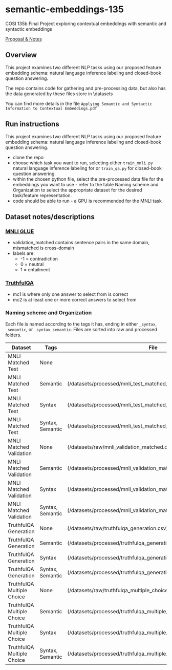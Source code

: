 # semantic-embeddings-135
COSI 135b Final Project exploring contextual embeddings with semantic and syntactic embeddings


[Proposal & Notes](https://docs.google.com/document/d/1TROsfiCp_7LEXnwlXVvwwOFQCagzEnc10vwqtuxpDoU/edit?usp=sharing)
## Overview
<p>This project examines two different NLP tasks using our proposed feature embedding schema: natural language inference labeling and closed-book question answering.</p>

<p>The repo contains code for gathering and pre-processing data, but also has the data generated by these files store in \datasets </p>

You can find more details in the file `Applying Semantic and Syntactic Information to Contextual Embeddings.pdf`

## Run instructions
This project examines two different NLP tasks using our proposed feature embedding schema: natural language inference labeling and closed-book question answering.

 - clone the repo
 - choose which task you want to run, selecting either `train_mnli.py` natural language inference labeling for  or `train_qa.py` for closed-book question answering.
 - within the chosen python file, select the pre-processed data file for the embeddings you want to use - refer to the table Naming scheme and Organization to select the appropriate dataset for the desired task/feature representation.
 - code should be able to run - a GPU is recommended for the MNLI task




## Dataset notes/descriptions
### [MNLI GLUE](https://huggingface.co/datasets/nyu-mll/glue)
 - validation_matched contains sentence pairs in the same domain, mismatched is cross-domain
 - labels are:
   - -1 = contradiction
   - 0 = neutral
   - 1 = entailment


### [TruthfulQA](https://huggingface.co/datasets/truthfulqa/truthful_qa)
 - mc1 is where only one answer to select from is correct
 - mc2 is at least one or more correct answers to select from


### Naming scheme and Organization
Each file is named according to the tags it has, ending in either `_syntax`, `_semantic`, or `_syntax_semantic`. Files are sorted into raw and processed folders. 

| Dataset  | Tags | File |
| --- | --- | --- |
| MNLI Matched Test  | None  | [](/datasets/raw/mnli_test_matched.csv) |
| MNLI Matched Test  | Semantic  | (/datasets/processed/mnli_test_matched_semantic.csv) |
| MNLI Matched Test  | Syntax  | (/datasets/processed/mnli_test_matched_syntax.csv) |
| MNLI Matched Test  | Syntax, Semantic  |  (/datasets/processed/mnli_test_matched_syntax_semantic.csv) |
| MNLI Matched Validation  | None  | (/datasets/raw/mnli_validation_matched.csv) |
| MNLI Matched Validation  | Semantic  | (/datasets/processed/mnli_validation_matched_semantic.csv) |
| MNLI Matched Validation  | Syntax  | (/datasets/processed/mnli_validation_matched_syntax.csv) |
| MNLI Matched Validation  | Syntax, Semantic  | (/datasets/processed/mnli_validation_matched_syntax_semantic.csv) |
| TruthfulQA Generation  | None  | (/datasets/raw/truthfulqa_generation.csv) |
| TruthfulQA Generation  | Semantic  | (/datasets/processed/truthfulqa_generation_semantic.csv) |
| TruthfulQA Generation  | Syntax  | (/datasets/processed/truthfulqa_generation_syntax.csv) |
| TruthfulQA Generation  | Syntax, Semantic  | (/datasets/processed/truthfulqa_generation_syntax_semantic.csv) |
| TruthfulQA Multiple Choice  | None  | (/datasets/raw/truthfulqa_multiple_choice.csv) |
| TruthfulQA Multiple Choice  | Semantic  | (/datasets/processed/truthfulqa_multiple_choice_semantic.csv) |
| TruthfulQA Multiple Choice  | Syntax  | (/datasets/processed/truthfulqa_multiple_choice_syntax.csv) |
| TruthfulQA Multiple Choice  | Syntax, Semantic  | (/datasets/processed/truthfulqa_multiple_choice_syntax_semantic.csv) |
